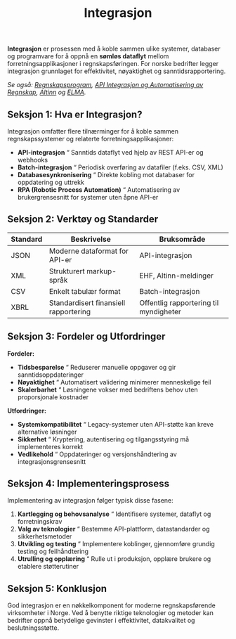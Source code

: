 ﻿---
title: "Integrasjon"
meta_title: "Integrasjon"
meta_description: '**Integrasjon** er prosessen med å koble sammen ulike systemer, databaser og programvare for å oppnå en **sømløs dataflyt** mellom forretningsapplikasjoner...'
slug: integrasjon
type: blog
layout: pages/single
---

**Integrasjon** er prosessen med å koble sammen ulike systemer, databaser og programvare for å oppnå en **sømløs dataflyt** mellom forretningsapplikasjoner i regnskapsføringen. For norske bedrifter legger integrasjon grunnlaget for effektivitet, nøyaktighet og sanntidsrapportering.

*Se også: [Regnskapsprogram](/blogs/regnskap/regnskapsprogram "Regnskapsprogram: Økonomistyring for Norske Bedrifter"), [API Integrasjon og Automatisering av Regnskap](/blogs/regnskap/api-integrasjon-automatisering-regnskap "API Integrasjon og Automatisering av Regnskap “ Komplett Guide til Digital Regnskapsføring"), [Altinn](/blogs/regnskap/hva-er-altinn "Hva er Altinn? Komplett Guide til Norges Digitale Offentlige Tjenester") og [ELMA](/blogs/regnskap/elma "Hva er ELMA? En Guide til Elektronisk Mottaker- og Avsenderregister").*

## Seksjon 1: Hva er Integrasjon?

Integrasjon omfatter flere tilnærminger for å koble sammen regnskapssystemer og relaterte forretningsapplikasjoner:

* **API-integrasjon** “ Sanntids dataflyt ved hjelp av REST API-er og webhooks
* **Batch-integrasjon** “ Periodisk overføring av datafiler (f.eks. CSV, XML)
* **Databasesynkronisering** “ Direkte kobling mot databaser for oppdatering og uttrekk
* **RPA (Robotic Process Automation)** “ Automatisering av brukergrensesnitt for systemer uten åpne API-er

## Seksjon 2: Verktøy og Standarder

| **Standard** | **Beskrivelse**                       | **Bruksområde**                         |
|-------------|--------------------------------------|-----------------------------------------|
| JSON        | Moderne dataformat for API-er        | API-integrasjon                         |
| XML         | Strukturert markup-språk             | EHF, Altinn-meldinger                   |
| CSV         | Enkelt tabulær format                | Batch-integrasjon                       |
| XBRL        | Standardisert finansiell rapportering| Offentlig rapportering til myndigheter  |

## Seksjon 3: Fordeler og Utfordringer

**Fordeler:**

* **Tidsbesparelse** “ Reduserer manuelle oppgaver og gir sanntidsoppdateringer
* **Nøyaktighet** “ Automatisert validering minimerer menneskelige feil
* **Skalerbarhet** “ Løsningene vokser med bedriftens behov uten proporsjonale kostnader

**Utfordringer:**

* **Systemkompatibilitet** “ Legacy-systemer uten API-støtte kan kreve alternative løsninger
* **Sikkerhet** “ Kryptering, autentisering og tilgangsstyring må implementeres korrekt
* **Vedlikehold** “ Oppdateringer og versjonshåndtering av integrasjonsgrensesnitt

## Seksjon 4: Implementeringsprosess

Implementering av integrasjon følger typisk disse fasene:

1. **Kartlegging og behovsanalyse** “ Identifisere systemer, dataflyt og forretningskrav
2. **Valg av teknologier** “ Bestemme API-plattform, datastandarder og sikkerhetsmetoder
3. **Utvikling og testing** “ Implementere koblinger, gjennomføre grundig testing og feilhåndtering
4. **Utrulling og opplæring** “ Rulle ut i produksjon, opplære brukere og etablere støtterutiner

## Seksjon 5: Konklusjon

God integrasjon er en nøkkelkomponent for moderne regnskapsførende virksomheter i Norge. Ved å benytte riktige teknologier og metoder kan bedrifter oppnå betydelige gevinster i effektivitet, datakvalitet og beslutningsstøtte.










